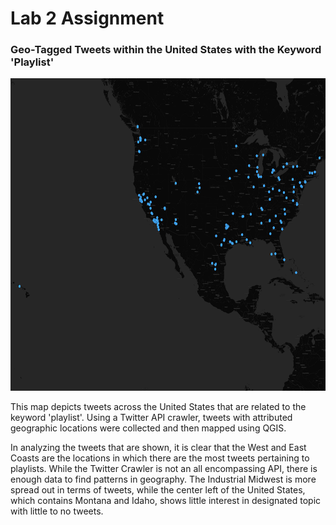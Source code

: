 # Lab 2 Assignment


### Geo-Tagged Tweets within the United States with the Keyword 'Playlist'

<img src="img/tweets_map.png" width="800" height="500">

This map depicts tweets across the United States that are related to the keyword 'playlist'. Using a Twitter API crawler, tweets with attributed geographic locations were collected and then mapped using QGIS. 

In analyzing the tweets that are shown, it is clear that the West and East Coasts are the locations in which there are the most tweets pertaining to playlists. While the Twitter Crawler is not an all encompassing API, there is enough data to find patterns in geography. The Industrial Midwest is more spread out in terms of tweets, while the center left of the United States, which contains Montana and Idaho, shows little interest in designated topic with little to no tweets.
